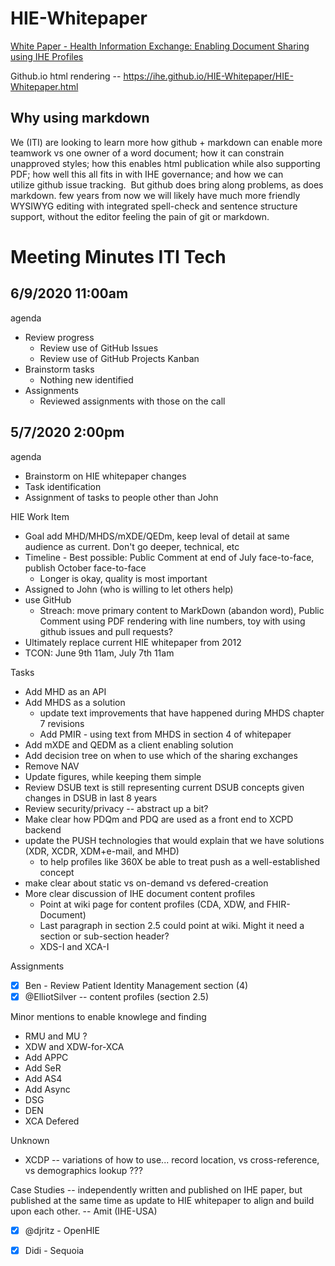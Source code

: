 # HIE-Whitepaper
[White Paper - Health Information Exchange: Enabling Document Sharing using IHE Profiles](HIE-Whitepaper.md)

Github.io html rendering -- https://ihe.github.io/HIE-Whitepaper/HIE-Whitepaper.html

## Why using markdown
We (ITI) are looking to learn more how github + markdown can enable more teamwork vs one owner of a word document; how it can constrain unapproved styles; how this enables html publication while also supporting PDF; how well this all fits in with IHE governance; and how we can utilize github issue tracking.  But github does bring along problems, as does markdown. few years from now we will likely have much more friendly WYSIWYG editing with integrated spell-check and sentence structure support, without the editor feeling the pain of git or markdown. 

# Meeting Minutes ITI Tech

## 6/9/2020 11:00am 

agenda
* Review progress
  * Review use of GitHub Issues
  * Review use of GitHub Projects Kanban
* Brainstorm tasks
  * Nothing new identified
* Assignments
  * Reviewed assignments with those on the call

## 5/7/2020 2:00pm

agenda
* Brainstorm on HIE whitepaper changes
* Task identification
* Assignment of tasks to people other than John

HIE Work Item
* Goal add MHD/MHDS/mXDE/QEDm, keep leval of detail at same audience as current. Don't go deeper, technical, etc
* Timeline - Best possible: Public Comment at end of July face-to-face, publish October face-to-face
  * Longer is okay, quality is most important
* Assigned to John (who is willing to let others help)
* use GitHub
  * Streach: move primary content to MarkDown (abandon word), Public Comment using PDF rendering with line numbers, toy with using github issues and pull requests?
* Ultimately replace current HIE whitepaper from 2012
* TCON: June 9th 11am, July 7th 11am

Tasks
* Add MHD as an API
* Add MHDS as a solution
  * update text improvements that have happened during MHDS chapter 7 revisions
  * Add PMIR - using text from MHDS in section 4 of whitepaper
* Add mXDE and QEDM as a client enabling solution
* Add decision tree on when to use which of the sharing exchanges
* Remove NAV
* Update figures, while keeping them simple
* Review DSUB text is still representing current DSUB concepts given changes in DSUB in last 8 years
* Review security/privacy -- abstract up a bit?
* Make clear how PDQm and PDQ are used as a front end to XCPD backend
* update the PUSH technologies that would explain that we have solutions (XDR, XCDR, XDM+e-mail, and MHD) 
  * to help profiles like 360X be able to treat push as a well-established concept
* make clear about static vs on-demand vs defered-creation
* More clear discussion of IHE document content profiles
  * Point at wiki page for content profiles (CDA, XDW, and FHIR-Document)
  * Last paragraph in section 2.5 could point at wiki. Might it need a section or sub-section header?
  * XDS-I and XCA-I 

Assignments
- [x] Ben - Review Patient Identity Management section (4)
- [x] @ElliotSilver -- content profiles (section 2.5)

Minor mentions to enable knowlege and finding
* RMU and MU ?
* XDW and XDW-for-XCA
* Add APPC
* Add SeR
* Add AS4
* Add Async
* DSG
* DEN
* XCA Defered

Unknown
* XCDP -- variations of how to use... record location, vs cross-reference, vs demographics lookup   ???

Case Studies -- independently written and published on IHE paper, but published at the same time as update to HIE whitepaper to align and build upon each other. -- Amit (IHE-USA) 
- [x] @djritz - OpenHIE
- [x]  Didi - Sequoia


